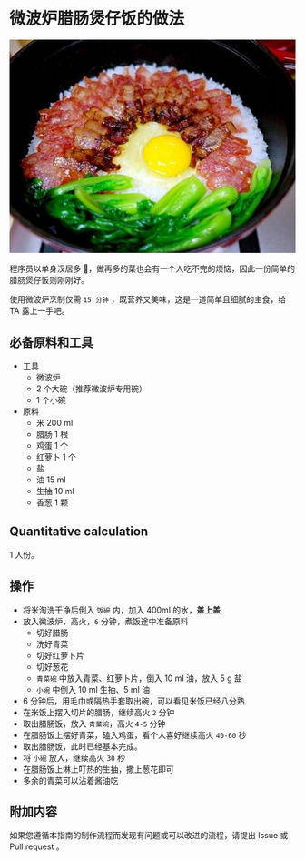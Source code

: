 # 微波炉腊肠煲仔饭的做法

![微波炉腊肠煲仔饭](微波炉腊肠煲仔饭.png)

程序员以单身汉居多 🐶，做再多的菜也会有一个人吃不完的烦恼，因此一份简单的腊肠煲仔饭则刚刚好。

使用微波炉烹制仅需 `15 分钟` ，既营养又美味，这是一道简单且细腻的主食，给 TA 露上一手吧。

## 必备原料和工具

- 工具
  - 微波炉
  - 2 个大碗（推荐微波炉专用碗）
  - 1 个小碗
- 原料
  - 米 200 ml
  - 腊肠 1 根
  - 鸡蛋 1 个
  - 红萝卜 1 个
  - 盐
  - 油 15 ml
  - 生抽 10 ml
  - 香葱 1 颗

## Quantitative calculation

1 人份。

## 操作

- 将米淘洗干净后倒入 `饭碗` 内，加入 400ml 的水，**盖上盖**
- 放入微波炉，高火，`6` 分钟，煮饭途中准备原料
  - 切好腊肠
  - 洗好青菜
  - 切好红萝卜片
  - 切好葱花
  - `青菜碗` 中放入青菜、红萝卜片，倒入 10 ml 油，放入 5 g 盐
  - `小碗` 中倒入 10 ml 生抽、5 ml 油
- 6 分钟后，用毛巾或隔热手套取出碗，可以看见米饭已经八分熟
- 在米饭上摆入切片的腊肠，继续高火 `2` 分钟
- 取出腊肠饭，放入 `青菜碗`，高火 `4-5` 分钟
- 在腊肠饭上摆好青菜，磕入鸡蛋，看个人喜好继续高火 `40-60` 秒
- 取出腊肠饭，此时已经基本完成。
- 将 `小碗` 放入，继续高火 `30` 秒
- 在腊肠饭上淋上叮热的生抽，撒上葱花即可
- 多余的青菜可以沾着酱油吃

## 附加内容

如果您遵循本指南的制作流程而发现有问题或可以改进的流程，请提出 Issue 或 Pull request 。
